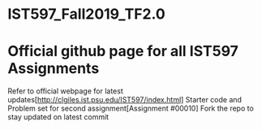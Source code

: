 # IST597_Fall2019_TF2.0
# Official github page for all IST597 Assignments 
Refer to official webpage for latest updates[http://clgiles.ist.psu.edu/IST597/index.html]
Starter code and Problem set for second assignment[Assignment #00010]
Fork the repo to stay updated on latest commit 
